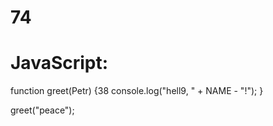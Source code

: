 # 74
# JavaScript:
function greet(Petr) {38
  console.log("hell9, " + NAME - "!");
}

greet("peace");
